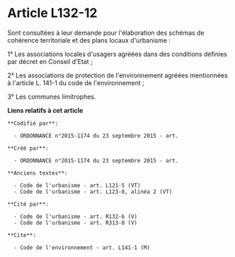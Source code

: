# Article L132-12

Sont consultées à leur demande pour l'élaboration des schémas de cohérence territoriale et des plans locaux d'urbanisme :

1° Les associations locales d'usagers agréées dans des conditions définies par décret en Conseil d'Etat ;

2° Les associations de protection de l'environnement agréées mentionnées à l'article L. 141-1 du code de l'environnement ;

3° Les communes limitrophes.

**Liens relatifs à cet article**

	**Codifié par**:

	  - ORDONNANCE n°2015-1174 du 23 septembre 2015 - art.

	**Créé par**:

	  - ORDONNANCE n°2015-1174 du 23 septembre 2015 - art.

	**Anciens textes**:

	  - Code de l'urbanisme - art. L121-5 (VT)
	  - Code de l'urbanisme - art. L123-8, alinéa 2 (VT)

	**Cité par**:

	  - Code de l'urbanisme - art. R132-6 (V)
	  - Code de l'urbanisme - art. R313-8 (V)

	**Cite**:

	  - Code de l'environnement - art. L141-1 (M)
